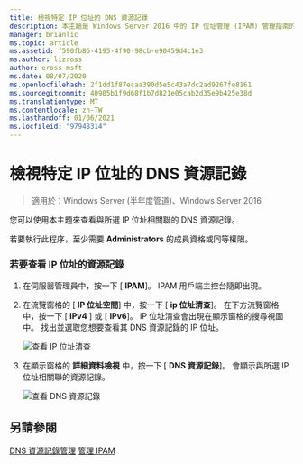 ```yaml
---
title: 檢視特定 IP 位址的 DNS 資源記錄
description: 本主題是 Windows Server 2016 中的 IP 位址管理 (IPAM) 管理指南的一部分。
manager: brianlic
ms.topic: article
ms.assetid: f590fb86-4195-4f90-98cb-e90459d4c1e3
ms.author: lizross
author: eross-msft
ms.date: 08/07/2020
ms.openlocfilehash: 2f1dd1f87ecaa390d5e5c43a7dc2ad9267fe8161
ms.sourcegitcommit: 40905b1f9d68f1b7d821e05cab2d35e9b425e38d
ms.translationtype: MT
ms.contentlocale: zh-TW
ms.lasthandoff: 01/06/2021
ms.locfileid: "97948314"
---
```

# <a name="view-dns-resource-records-for-a-specific-ip-address"></a>檢視特定 IP 位址的 DNS 資源記錄

>適用於：Windows Server (半年度管道)、Windows Server 2016

您可以使用本主題來查看與所選 IP 位址相關聯的 DNS 資源記錄。

若要執行此程序，至少需要 **Administrators** 的成員資格或同等權限。

### <a name="to-view-resource-records-for-an-ip-address"></a>若要查看 IP 位址的資源記錄

1.  在伺服器管理員中，按一下 [  **IPAM**]。 IPAM 用戶端主控台隨即出現。

2.  在流覽窗格的 [ **IP 位址空間**] 中，按一下 [ **ip 位址清查**]。 在下方流覽窗格中，按一下 [ **IPv4** ] 或 [ **IPv6**]。 IP 位址清查會出現在顯示窗格的搜尋視圖中。 找出並選取您想要查看其 DNS 資源記錄的 IP 位址。

    ![查看 IP 位址清查](../../media/View-DNS-Resource-Records-for-a-Specific-IP-Address/ipam_IPInventory_01.jpg)

3.  在顯示窗格的 **詳細資料檢視** 中，按一下 [ **DNS 資源記錄**]。 會顯示與所選 IP 位址相關聯的資源記錄。

    ![查看 DNS 資源記錄](../../media/View-DNS-Resource-Records-for-a-Specific-IP-Address/ipam_IPInventory_02.jpg)

## <a name="see-also"></a>另請參閱
[DNS 資源記錄管理](DNS-Resource-Record-Management.md) 
[管理 IPAM](Manage-IPAM.md)



